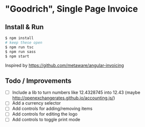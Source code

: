 # "Goodrich", Single Page Invoice

## Install & Run

```bash
$ npm install
# keep these open
$ npm run tsc
$ npm run sass
$ npm start
```

Inspired by https://github.com/metaware/angular-invoicing

## Todo / Improvements

* [ ] Include a lib to turn numbers like 12.4328745 into 12.43 (maybe http://openexchangerates.github.io/accounting.js/)
* [ ] Add a currency selector
* [ ] Add controls for adding/removing items
* [ ] Add controls for editing the logo
* [ ] Add controls to toggle print mode
